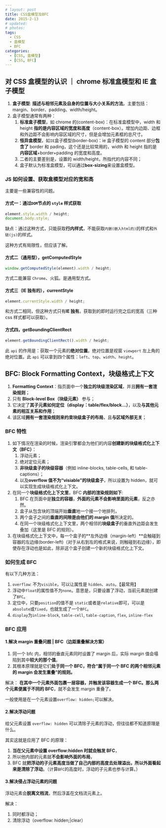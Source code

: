 ```yaml
---
# layout: post
title: CSS盒模型及BFC
date: 2015-2-13
# updated:
# photos:
tags:
  - CSS
  - 盒模型
  - BFC
categories:
  - [CSS, 盒模型]
  - [CSS, BFC]
---
```


## 对 CSS 盒模型的认识 ｜ chrome 标准盒模型和 IE 盒子模型

1. **盒子模型**: **描述与相邻元素及自身的位置与大小关系的方法**。主要包括：margin、border、padding、width/height。
2. 盒子模型通常有两种：
   1. **标准盒子模型**，如 chrome 的(content-box)：在标准盒模型中，width 和 height **指的是内容区域的宽度和高度**（content-box）。增加内边距、边框和外边距不会影响内容区域的尺寸，但是会增加元素框的总尺寸。
   2. **怪异盒模型**，如`IE`盒子模型(border-box)：ie 盒子模型的 content 部分**包含了** border 和 pading，这个还是比较常用的，width 和 height 指的是**内容区域**+border+padding 的宽度和高度。
   3. 二者的主要差别是，设置的 width/height，所指代的内容不同；
   4. 盒子默认为标准盒模型，可以通过**box-sizing**来设置盒模型。

### JS 如何设置、获取盒模型对应的宽和高

主要是一些兼容性的问题。

#### 方式一：通过`DOM`节点的 `style` 样式获取

```js
element.style.width / height;
document.body.style;
```

缺点：通过这种方式，只能获取**行内样式**，不能获取`内嵌(嵌入html的)`的样式和`外链(js)`的样式。

这种方式有局限性，但应该了解。

#### 方式二（通用型），getComputedStyle

```js
window.getComputedStyle(element).width / height;
```

方式二能兼容 `Chrome`、火狐。是通用型方式。

#### 方式三（IE 独有的），currentStyle

```js
element.currentStyle.width / height;
```

和方式二相同，但这种方式只有**IE 独有**。获取到的即时运行完之后的宽高（三种 css 样式都可以获取）。

#### 方式四，getBoundingClientRect

```js
element.getBoundingClientRect().width / height;
```

此 `api` 的作用是：获取一个元素的**绝对位置**。绝对位置是视窗 `viewport` 左上角的绝对位置。此 `api` 可以拿到四个属性：`left`、`top`、`width`、`height`。

## BFC: Block Formatting Context，块级格式上下文

1. **Formatting Context**：指页面中一个**独立的块级渲染区域**，并且**拥有一套渲染规则**；
2. 只有 **Block-level Box（块级元素）** 参与；
3. 它决定了**其子元素如何定位（display：table/flex/block...）**，以及**与其他元素的相互关系和作用**；
4. 该区域**拥有一套渲染规则来约束块级盒子的布局**，且**与区域外部无关**；

### BFC 特性

1. 如下情况在渲染的时候，渲染引擎都会为他们的内容**创建新的块级格式化上下文（BFC）**：
   1. 浮动元素；
   2. 绝对定位元素；
   3. **非块级盒子的块级容器**（例如 inline-blocks, table-cells, 和 table-captions）；
   4. 以及**overflow 值不为“visiable”的块级盒子**，所以设置为 hidden，就可以实现生成块级格式化上下文。
2. 在同一个**块级格式化上下文里**，BFC **内部的渲染规则如下**:
   1. BFC 在页面中是**独立的容器**，**外面的元素不会影响里面的元素**，反之亦然。
   2. 盒子从包含块的顶端开始**垂直**地一个接一个地排列，
   3. 两个盒子之间的**垂直的间隙是由他们的 margin 值**所决定的。
   4. 在同一个块级格式化上下文里，两个相邻的**块级盒子**的垂直外边距会发生叠加（这里是 BFC 的规则）。
3. 在块级格式化上下文中，每一个盒子的**左外边缘（margin-left）**会触碰到容器的左边缘(border-left)（对于从右到左的格式来说，则触碰到右边缘），即使存在浮动也是如此，除非这个盒子创建一个新的块级格式化上下文。

### 如何生成 BFC

有以下几种方法：

1. `overflow`: 不为`visible`，可以让属性是 `hidden`、`auto`。【最常用】
2. 浮动中`float`的属性值不为`none`。意思是，只要设置了浮动，当前元素就创建了`BFC`。
3. 定位中，只要`position`的值不是 `static`或者是`relative`即可，可以是`absolute`或`fixed`，也就生成了一个`BFC`。
4. `display`为`inline-block`, `table-cell`, `table-caption`, `flex`, `inline-flex`

### BFC 应用

#### 1.解决 margin 重叠问题 | BFC（边距重叠解决方案）

1. 同一个 bfc 内，相邻的垂直元素同时设置了 margin 后，实际 margin 值会塌陷到其中**较大的那个值**。
2. 其根本原理就是它们**处于同一个 BFC，符合“属于同一个 BFC 的两个相邻元素的 margin 会发生重叠”的规则。**

解决： **在其中一个元素外面包裹一层容器，并触发该容器生成一个 BFC。那么两个元素便属于不同的 BFC**，就不会发生 margin 重叠了。

一般使用是在一个元素设置`overflow: hidden;`可以解决。

#### 2.解决浮动问题

给父元素设置 `overflow: hidden` 可以清除子元素的浮动，但往往都不知道原理是什么。

其实这就是应用了 BFC 的原理：

1. **当在父元素中设置 overflow:hidden 时就会触发 BFC**，
2. 所以他内部的元素就**不会影响外面的布局**，
3. BFC 就**把浮动的子元素高度当做了自己内部的高度去处理溢出，所以外面看起来是清除了浮动**。（计算`BFC`的高度时，浮动的子元素也参与计算。）

#### 3.解决侵占浮动元素的问题

浮动元素会**脱离文档流**，然后浮盖在文档流元素上。

解决：

1. 同时都浮动；
2. 清除浮动（overflow: hidden;|clear）
